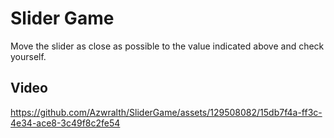 # Slider Game

Move the slider as close as possible to the value indicated above and check yourself.

## Video

https://github.com/Azwralth/SliderGame/assets/129508082/15db7f4a-ff3c-4e34-ace8-3c49f8c2fe54

